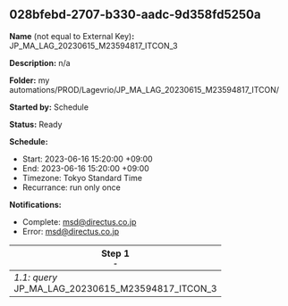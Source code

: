 ## 028bfebd-2707-b330-aadc-9d358fd5250a

**Name** (not equal to External Key)**:** JP_MA_LAG_20230615_M23594817_ITCON_3

**Description:** n/a

**Folder:** my automations/PROD/Lagevrio/JP_MA_LAG_20230615_M23594817_ITCON/

**Started by:** Schedule

**Status:** Ready

**Schedule:**

* Start: 2023-06-16 15:20:00 +09:00
* End: 2023-06-16 15:20:00 +09:00
* Timezone: Tokyo Standard Time
* Recurrance: run only once

**Notifications:**

* Complete: msd@directus.co.jp
* Error: msd@directus.co.jp

| Step 1<br>_<small>-</small>_ |
| --- |
| _1.1: query_<br>JP_MA_LAG_20230615_M23594817_ITCON_3 |
